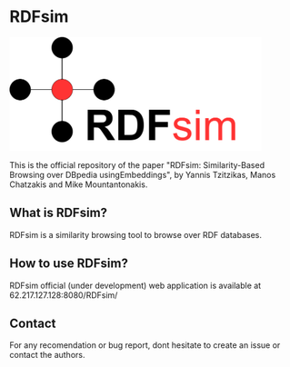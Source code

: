 # RDFsim
<img src="https://github.com/MChatzakis/RDFsim/blob/main/RDFsim/src/main/webapp/icons/rdfsim-logo4.png" alt="RDFsim Logo" height="200"> 

This is the official repository of the paper "RDFsim: Similarity-Based Browsing over DBpedia usingEmbeddings", by Yannis Tzitzikas, Manos Chatzakis and Mike Mountantonakis.

## What is RDFsim?
RDFsim is a similarity browsing tool to browse over RDF databases. 

## How to use RDFsim?
RDFsim official (under development) web application is available at 62.217.127.128:8080/RDFsim/

## Contact
For any recomendation or bug report, dont hesitate to create an issue or contact the authors.
